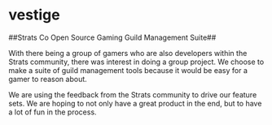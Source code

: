 # vestige

##Strats Co Open Source Gaming Guild Management Suite##

With there being a group of gamers who are also developers
within the Strats community, there was interest in doing a group
project.  We choose to make a suite of guild management tools because 
it would be easy for a gamer to reason about.

We are using the feedback from the Strats community to drive our feature
sets.  We are hoping to not only have a great product in the end, but to
have a lot of fun in the process.
